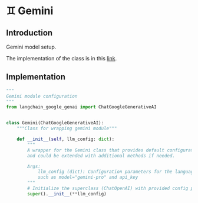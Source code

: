 # ♊︎ Gemini

## Introduction
Gemini model setup.

The implementation of the class is in this [link](https://github.com/VinciGit00/Scrapegraph-ai/blob/main/scrapegraphai/models/gemini.py).

## Implementation
```python
"""
Gemini module configuration
"""
from langchain_google_genai import ChatGoogleGenerativeAI


class Gemini(ChatGoogleGenerativeAI):
    """Class for wrapping gemini module"""

    def __init__(self, llm_config: dict):
        """
        A wrapper for the Gemini class that provides default configuration
        and could be extended with additional methods if needed.

        Args:
            llm_config (dict): Configuration parameters for the language model.
            such as model="gemini-pro" and api_key 
        """
        # Initialize the superclass (ChatOpenAI) with provided config parameters
        super().__init__(**llm_config)
```